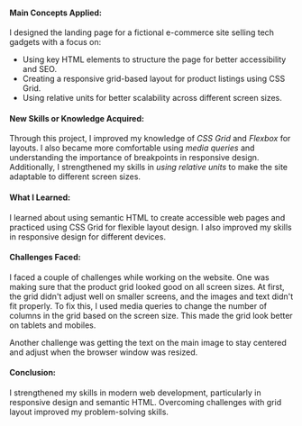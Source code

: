 #### Main Concepts Applied:
I designed the landing page for a fictional e-commerce site selling tech gadgets with a focus on:
- Using key HTML elements to structure the page for better accessibility and SEO.
- Creating a responsive grid-based layout for product listings using CSS Grid.
- Using relative units for better scalability across different screen sizes.

#### New Skills or Knowledge Acquired:
Through this project, I improved my knowledge of *CSS Grid* and *Flexbox* for layouts. I also became more comfortable using *media queries* and understanding the importance of breakpoints in responsive design. Additionally, I strengthened my skills in *using relative units* to make the site adaptable to different screen sizes.

#### What I Learned:
I learned about using semantic HTML to create accessible web pages and practiced using CSS Grid for flexible layout design. I also improved my skills in responsive design for different devices.

#### Challenges Faced:
I faced a couple of challenges while working on the website. One was making sure that the product grid looked good on all screen sizes. At first, the grid didn't adjust well on smaller screens, and the images and text didn't fit properly. To fix this, I used media queries to change the number of columns in the grid based on the screen size. This made the grid look better on tablets and mobiles.

Another challenge was getting the text on the main image to stay centered and adjust when the browser window was resized.

#### Conclusion:
I strengthened my skills in modern web development, particularly in responsive design and semantic HTML. Overcoming challenges with grid layout  improved my problem-solving skills.